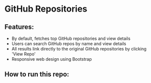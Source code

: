 # GitHub Repositories

## Features:
* By default, fetches top GitHub repositories and view details
* Users can search GitHub repos by name and view details
* All results link directly to the original GitHub repositories by clicking 'View Repo'
* Responsive web design using Bootstrap

## How to run this repo:

